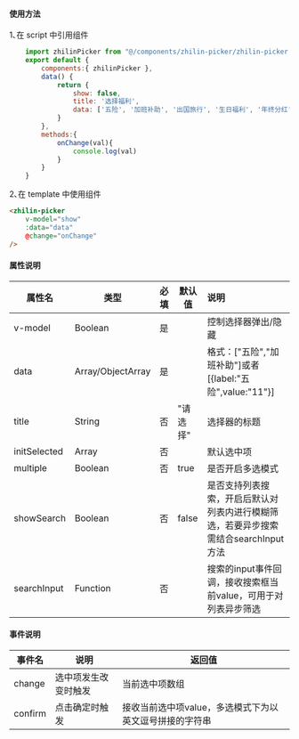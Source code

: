 #### 使用方法
1､在 script 中引用组件
```javascript
	import zhilinPicker from "@/components/zhilin-picker/zhilin-picker.vue"
	export default {
		components:{ zhilinPicker },
		data() {
			return {
				show: false,
				title: '选择福利',
				data: ['五险', '加班补助', '出国旅行', '生日福利', '年终分红', '带薪年假', '节日福利', '包吃', '包住', '聚餐经费', '交通补贴'],
			}
		},
		methods:{
			onChange(val){
				console.log(val)
			}
		}
	}
```
2､在 template 中使用组件
```html
<zhilin-picker
    v-model="show"
    :data="data"
    @change="onChange"
/>
```
#### 属性说明
| 属性名       | 类型              | 必填 | 默认值   | 说明                                                     |
| ------------ | ----------------- | ---- | -------- | :------------------------------------------------------- |
| v-model      | Boolean           | 是   |          | 控制选择器弹出/隐藏                                      |
| data         | Array/ObjectArray | 是   |          | 格式：["五险","加班补助"]或者[{label:"五险",value:"11"}] |
| title        | String            | 否   | "请选择" | 选择器的标题                                             |
| initSelected | Array             | 否   |          | 默认选中项                                               |
| multiple | Boolean             | 否   |   true    |  是否开启多选模式                                       |
| showSearch | Boolean          | 否   |   false    | 是否支持列表搜索，开启后默认对列表内进行模糊筛选，若要异步搜索需结合searchInput方法 |
| searchInput | Function          | 否   |           |  搜索的input事件回调，接收搜索框当前value，可用于对列表异步筛选 |
#### 事件说明
| 事件名  | 说明                 | 返回值                                                  |
| ------- | -------------------- | ------------------------------------------------------- |
| change  | 选中项发生改变时触发 | 当前选中项数组                                          |
| confirm | 点击确定时触发       | 接收当前选中项value，多选模式下为以英文逗号拼接的字符串 |

